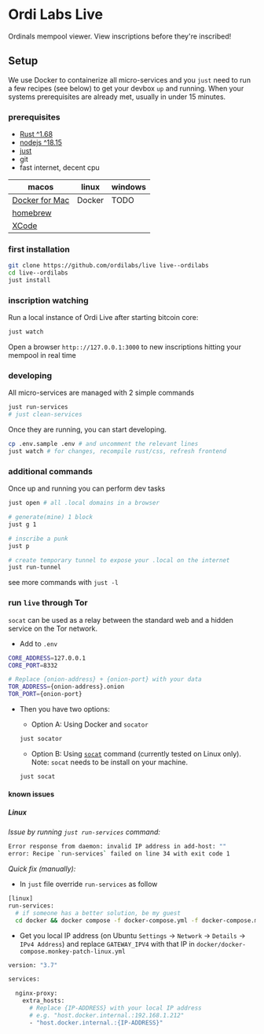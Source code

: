 # Ordi Labs Live

Ordinals mempool viewer. View inscriptions before they're inscribed!

## Setup

We use Docker to containerize all micro-services and you `just` need to run a few recipes (see below) to get your devbox `up` and running. When your systems prerequisites are already met, usually in under 15 minutes.

### prerequisites

- [Rust ^1.68](https://rustup.rs/)
- [nodejs ^18.15](https://nodejs.org/en)
- [just](https://just.systems/man/en/)
- git
- fast internet, decent cpu

| macos                                       | linux  | windows |
| ------------------------------------------- | ------ | ------- |
| [Docker for Mac](https://www.docker.com/)   | Docker | TODO    |
| [homebrew](https://brew.sh/)                |        |         |
| [XCode](https://developer.apple.com/xcode/) |        |         |

### first installation

```bash
git clone https://github.com/ordilabs/live live--ordilabs
cd live--ordilabs
just install
```

### inscription watching

Run a local instance of Ordi Live after starting bitcoin core:

```bash
just watch
```

Open a browser `http:://127.0.0.1:3000` to new inscriptions hitting your mempool in real time

### developing

All micro-services are managed with 2 simple commands

```bash
just run-services
# just clean-services
```

Once they are running, you can start developing.

```bash
cp .env.sample .env # and uncomment the relevant lines
just watch # for changes, recompile rust/css, refresh frontend
```

### additional commands

Once up and running you can perform dev tasks

```bash
just open # all .local domains in a browser

# generate(mine) 1 block
just g 1 

# inscribe a punk
just p

# create temporary tunnel to expose your .local on the internet
just run-tunnel
```

see more commands with `just -l`

### run `live` through Tor

`socat` can be used as a relay between the standard web and a hidden service on the Tor network. 

- Add to `.env`
```bash
CORE_ADDRESS=127.0.0.1
CORE_PORT=8332

# Replace {onion-address} + {onion-port} with your data
TOR_ADDRESS={onion-address}.onion
TOR_PORT={onion-port}
```

- Then you have two options:

   - Option A: Using Docker and `socator`

   ```bash
   just socator
   ```

   - Option B: Using [`socat`](https://linux.die.net/man/1/socat) command (currently tested on Linux only). Note: `socat` needs to be install on your machine.

   ```bash
   just socat
   ```


#### known issues

##### Linux

*Issue by running `just run-services` command:*

```bash
Error response from daemon: invalid IP address in add-host: ""
error: Recipe `run-services` failed on line 34 with exit code 1
```

*Quick fix (manually):*

- In `just` file override `run-services` as follow

```bash
[linux]
run-services:
  # if someone has a better solution, be my guest
  cd docker && docker compose -f docker-compose.yml -f docker-compose.monkey-patch-linux.yml up 
```

- Get you local IP address (on Ubuntu `Settings` -> `Network` -> `Details` -> `IPv4 Address`) and replace `GATEWAY_IPV4` with that IP in `docker/docker-compose.monkey-patch-linux.yml`

```bash
version: "3.7"

services:

  nginx-proxy:
    extra_hosts:
      # Replace {IP-ADDRESS} with your local IP address
      # e.g. "host.docker.internal.:192.168.1.212" 
      - "host.docker.internal.:{IP-ADDRESS}"
```
